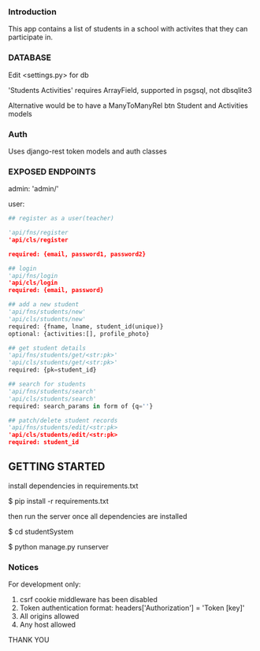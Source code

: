 <!-- to solve a django project interview question by geoProject -->

### Introduction
This app contains a list of students in a school with activites that they can participate in.

### DATABASE
Edit <settings.py> for db

'Students Activities' requires ArrayField, supported in psgsql, not dbsqlite3

Alternative would be to have a ManyToManyRel btn Student and Activities models

### Auth
Uses django-rest token models and auth classes

### EXPOSED ENDPOINTS
admin: 'admin/'

user:
```py
## register as a user(teacher)

'api/fns/register
'api/cls/register

required: {email, password1, password2}

## login
'api/fns/login
'api/cls/login
required: {email, password}

## add a new student
'api/fns/students/new'
'api/cls/students/new'
required: {fname, lname, student_id(unique)}
optional: {activities:[], profile_photo}

## get student details
'api/fns/students/get/<str:pk>'
'api/cls/students/get/<str:pk>'
required: {pk=student_id}

## search for students
'api/fns/students/search'
'api/cls/students/search'
required: search_params in form of {q=''}

## patch/delete student records
'api/fns/students/edit/<str:pk>
'api/cls/students/edit/<str:pk>
required: student_id
```

## GETTING STARTED
install dependencies in requirements.txt

$ pip install -r requirements.txt

then run the server once all dependencies are installed

$ cd studentSystem

$ python manage.py runserver

### Notices
For development only:

1. csrf cookie middleware has been disabled
2. Token authentication format: headers['Authorization'] = 'Token [key]'
3. All origins allowed
4. Any host allowed

THANK YOU
